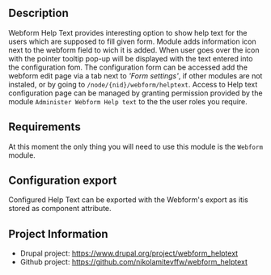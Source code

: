 ## Description
Webform Help Text provides interesting option to show help text for the users which are supposed to fill given form. 
Module adds information icon next to the webform field to wich it is added. 
When user goes over the icon with the pointer tooltip pop-up will be displayed with the text entered into the configuration fom.
The configuration form can be accessed add the webform edit page via a tab next to _'Form settings'_, if other modules are not instaled,
or by going to `/node/{nid}/webform/helptext`. 
Access to Help text configuration page can be managed by granting permission provided by the module `Administer Webform Help text` 
to the the user roles you require.

## Requirements
At this moment the only thing you will need to use this module is the `Webform` module.

## Configuration export
Configured Help Text can be exported with the Webform's export as itis stored as component attribute. 

## Project Information
* Drupal project: https://www.drupal.org/project/webform_helptext
* Github project: https://github.com/nikolamitevffw/webform_helptext
